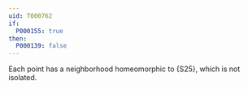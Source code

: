 ```yaml
---
uid: T000762
if:
  P000155: true
then:
  P000139: false
---
```


Each point has a neighborhood homeomorphic to {S25}, which is not isolated.

